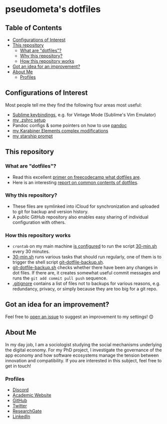 # pseudometa's dotfiles

## Table of Contents
<!-- MarkdownTOC -->

- [Configurations of Interest](#configurations-of-interest)
- [This repository](#this-repository)
	- [What are "dotfiles"?](#what-are-dotfiles)
	- [Why this repository?](#why-this-repository)
	- [How this repository works](#how-this-repository-works)
- [Got an idea for an improvement?](#got-an-idea-for-an-improvement)
- [About Me](#about-me)
	- [Profiles](#profiles)

<!-- /MarkdownTOC -->
## Configurations of Interest
Most people tell me they find the following four areas most useful:
- [Sublime keybindings](/Sublime%20User%20Folder/Default%20(OSX).sublime-keymap), e.g. for Vintage Mode (Sublime's Vim Emulator)
- [my .zshrc setup](/zsh/)
- Pandoc configs & some pointers on how to use [pandoc](/pandoc/)
- [my Karabiner Elements complex modifications](/.config/karabiner)
- [my starship prompt](/.config/starship/starship.toml)

## This repository

### What are "dotfiles"?
- Read this excellent [primer on freecodecamp what dotfiles are](https://www.freecodecamp.org/news/dotfiles-what-is-a-dot-file-and-how-to-create-it-in-mac-and-linux/).
- Here is an interesting [report on common contents of dotfiles](https://github.com/Kharacternyk/dotcommon).

### Why this repository?
- These files are symlinked into iCloud for synchronization and uploaded to git for backup and version history.
- A public GitHub repository also enables easy sharing of individual configuration with others.

### How this repository works
- `crontab` on my main machine [is configured](Cron%20Jobs/30-min.sh) to run the script [30-min.sh](Cron%20Jobs/30-min.sh) every 30 minutes.
- [30-min.sh](Cron%20Jobs/30-min.sh) runs various tasks that should run regularly, one of them is to trigger the shell script [git-dotfile-backup.sh](git-dotfile-backup.sh).
- [git-dotfile-backup.sh](git-dotfile-backup.sh) checks whether there have been any changes in dot files. If there are, it creates somewhat useful commit messages and runs the `git add commit pull push` sequence.
- [.gitignore](.gitignore) contains a list of files not to backups for various reasons, e.g. redundancy, privacy, or simply because they are too big for a git repo.

## Got an idea for an improvement?
Feel free to [open an issue](https://github.com/chrisgrieser/dotfiles/issues) to suggest an improvement to my settings! :blush:

## About Me
In my day job, I am a sociologist studying the social mechanisms underlying the digital economy. For my PhD project, I investigate the governance of the app economy and how software ecosystems manage the tension between innovation and compatibility. If you are interested in this subject, feel free to get in touch!

<!-- markdown-link-check-disable -->

### Profiles
- [Discord](https://discordapp.com/users/462774483044794368/)
- [Academic Website](https://chris-grieser.de/)
- [GitHub](https://github.com/chrisgrieser/)
- [Twitter](https://twitter.com/pseudo_meta)
- [ResearchGate](https://www.researchgate.net/profile/Christopher-Grieser)
- [LinkedIn](https://www.linkedin.com/in/christopher-grieser-ba693b17a/)
